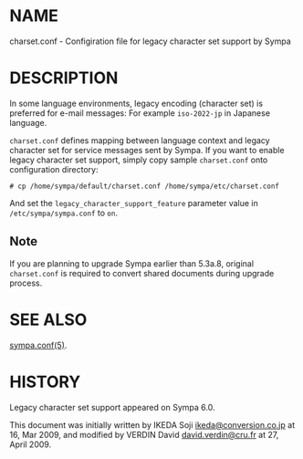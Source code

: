 # NAME

charset.conf - Configiration file for legacy character set support by Sympa

# DESCRIPTION

In some language environments, legacy encoding (character set) is
preferred for e-mail messages: For example `iso-2022-jp` in Japanese
language.

`charset.conf` defines mapping between language context and legacy character
set for service messages sent by Sympa.  If you want to enable legacy character
set support, simply copy sample `charset.conf` onto configuration
directory:

    # cp /home/sympa/default/charset.conf /home/sympa/etc/charset.conf

And set the `legacy_character_support_feature` parameter value in
`/etc/sympa/sympa.conf` to `on`.

## Note

If you are planning to upgrade Sympa earlier than 5.3a.8,
original `charset.conf` is required to convert shared documents
during upgrade process.

# SEE ALSO

[sympa.conf(5)](./sympa.conf.5.md).

# HISTORY

Legacy character set support appeared on Sympa 6.0.

This document was initially written by IKEDA Soji <ikeda@conversion.co.jp>
at 16, Mar 2009,
and modified by VERDIN David <david.verdin@cru.fr>
at 27, April 2009.
